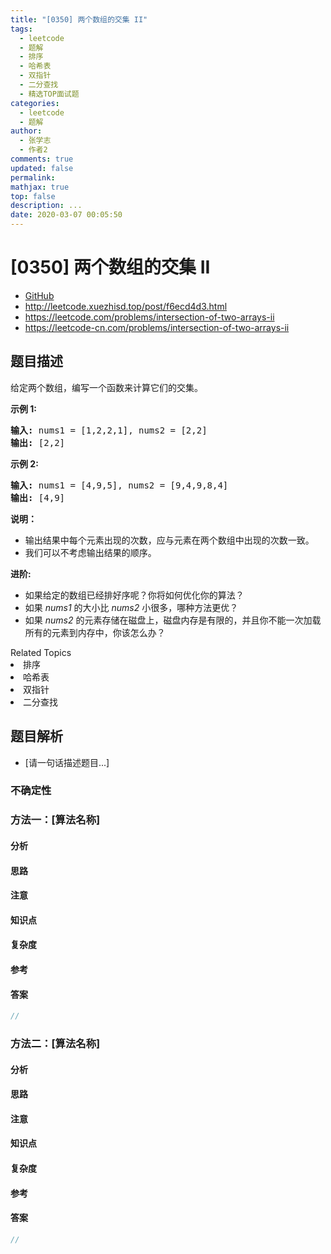 ```yaml
---
title: "[0350] 两个数组的交集 II"
tags:
  - leetcode
  - 题解
  - 排序
  - 哈希表
  - 双指针
  - 二分查找
  - 精选TOP面试题
categories:
  - leetcode
  - 题解
author:
  - 张学志
  - 作者2
comments: true
updated: false
permalink:
mathjax: true
top: false
description: ...
date: 2020-03-07 00:05:50
---
```



# [0350] 两个数组的交集 II
* [GitHub](https://github.com/algoboy101/LeetCodeCrowdsource/tree/master/_posts/QA/%5B0350%5D%20%E4%B8%A4%E4%B8%AA%E6%95%B0%E7%BB%84%E7%9A%84%E4%BA%A4%E9%9B%86%20II.md)
* http://leetcode.xuezhisd.top/post/f6ecd4d3.html
* https://leetcode.com/problems/intersection-of-two-arrays-ii
* https://leetcode-cn.com/problems/intersection-of-two-arrays-ii


## 题目描述

<p>给定两个数组，编写一个函数来计算它们的交集。</p>

<p><strong>示例 1:</strong></p>

<pre><strong>输入: </strong>nums1 = [1,2,2,1], nums2 = [2,2]
<strong>输出: </strong>[2,2]
</pre>

<p><strong>示例 2:</strong></p>

<pre><strong>输入: </strong>nums1 = [4,9,5], nums2 = [9,4,9,8,4]
<strong>输出: </strong>[4,9]</pre>

<p><strong>说明：</strong></p>

<ul>
	<li>输出结果中每个元素出现的次数，应与元素在两个数组中出现的次数一致。</li>
	<li>我们可以不考虑输出结果的顺序。</li>
</ul>

<p><strong><strong>进阶:</strong></strong></p>

<ul>
	<li>如果给定的数组已经排好序呢？你将如何优化你的算法？</li>
	<li>如果&nbsp;<em>nums1&nbsp;</em>的大小比&nbsp;<em>nums2&nbsp;</em>小很多，哪种方法更优？</li>
	<li>如果&nbsp;<em>nums2&nbsp;</em>的元素存储在磁盘上，磁盘内存是有限的，并且你不能一次加载所有的元素到内存中，你该怎么办？</li>
</ul>
<div><div>Related Topics</div><div><li>排序</li><li>哈希表</li><li>双指针</li><li>二分查找</li></div></div>


## 题目解析
* [请一句话描述题目...]

### 不确定性


### 方法一：[算法名称]

#### 分析

#### 思路

#### 注意

#### 知识点

#### 复杂度

#### 参考

#### 答案

```cpp
//
```


### 方法二：[算法名称]

#### 分析

#### 思路

#### 注意

#### 知识点

#### 复杂度

#### 参考

#### 答案

```cpp
//
```


